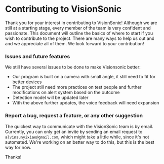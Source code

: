 # Contributing to VisionSonic

Thank you for your interest in contributing to VisionSonic! Although we are still at a starting stage, every member of the team is very confident and passionate. This document will outline the basics of where to start if you wish to contribute to the project. There are many ways to help us out and and we appreciate all of them. We look forward to your contribution!

### Issues and future features

We still have several issues to be done to make Visionsonic better:

* Our program is built on a camera with small angle, it still need to fit for better devices
* The project still need more practices on test people and further modifications on alert system based on the outcome
* Detection model will be updated later
* With the above further updates, the voice feedback will need expansion


### Report a bug, request a feature, or any other suggestion

The quickest way to communicate with the VisionSonic team is by email. Currently, you can only get an invite by sending an email request to `alvinsunyixiao@gmail.com`, which might take a little while, since it's not automated. We're working on an better way to do this, but this is the best way for now.



Thanks!